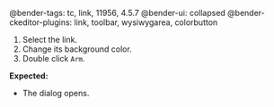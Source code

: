 @bender-tags: tc, link, 11956, 4.5.7
@bender-ui: collapsed
@bender-ckeditor-plugins: link, toolbar, wysiwygarea, colorbutton


1. Select the link.
2. Change its background color.
3. Double click `Arm`.

**Expected:**
* The dialog opens.
